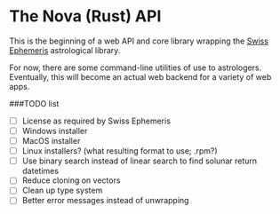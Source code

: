 # The Nova (Rust) API
This is the beginning of a web API and core library wrapping the [Swiss Ephemeris](https://www.astro.com/swisseph/swephinfo_e.htm) astrological library.

For now, there are some command-line utilities of use to astrologers. Eventually, this will become an actual web backend for a variety of web apps.

###TODO list
- [ ] License as required by Swiss Ephemeris
- [ ] Windows installer
- [ ] MacOS installer
- [ ] Linux installers? (what resulting format to use; .rpm?)
- [ ] Use binary search instead of linear search to find solunar return datetimes
- [ ] Reduce cloning on vectors
- [ ] Clean up type system
- [ ] Better error messages instead of unwrapping